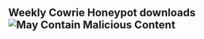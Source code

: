 ## Weekly Cowrie Honeypot downloads ![](http://i.imgur.com/cUy4Rtt.png " May Contain Malicious Content")



